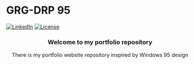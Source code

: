 # GRG-DRP 95
[![LinkedIn][linkedin-shield]][linkedin-url]
[![License][license-shield]][license-url]

<div align="center">
  <h3>Welcome to my portfolio repository</h3>
  <p align="center">
    There is my portfolio website repository inspired by Windows 95 design
  </p>
  <br />
</div>

<!-- MARKDOWN LINKS & IMAGES -->
<!-- https://www.markdownguide.org/basic-syntax/#reference-style-links -->
[linkedin-shield]: https://img.shields.io/badge/-LinkedIn-black.svg?style=for-the-badge&logo=linkedin&colorB=555
[linkedin-url]: https://www.linkedin.com/in/gr%C3%A9goire-drapeau-742425123/
[license-shield]: https://img.shields.io/github/license/zusoy/chatterer.svg?style=for-the-badge
[license-url]: https://github.com/Zusoy/grgdrp-95/blob/master/LICENSE.txt